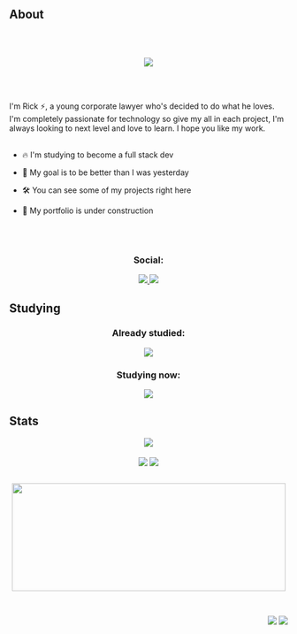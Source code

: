 ## About
\
&nbsp;
<div align="center">
	 <img src="https://readme-typing-svg.herokuapp.com?font=Roboto&size=40&duration=4000&color=1964E6&center=true&vCenter=true&multiline=true&width=300&height=65&lines=Hello+World+%F0%9F%91%8B">
</div>

\
&nbsp;

I'm Rick ⚡, a young corporate lawyer who's decided to do what he loves. I'm completely passionate for technology so give my all in each project, I'm always looking to next level and love to learn. I hope you like my work.
\
&nbsp;

- 🔥 I'm studying to become a full stack dev

- 🚀 My goal is to be better than I was yesterday

- 🛠️ You can see some of my projects right here

- 🚧 My portfolio is under construction

\
&nbsp;

<div align="center">
	<h3>Social:</h3>
	<a href="https://www.linkedin.com/in/serraglia/">
		<img src="https://skillicons.dev/icons?i=linkedin" />
	</a>
	<a href="https://discordapp.com/users/588121343480954880/">
		<img src="https://skillicons.dev/icons?i=discord" />
	</a>
	<br/>
</div>

## Studying

<div align="center">
	<h3>Already studied:</h3>
	<img src="https://skillicons.dev/icons?i=html,css,js,ts,git,bash,mysql&perline=8" />
	<h3>Studying now:</h3>
	<img align="center" src="https://skillicons.dev/icons?i=js,ts,tailwind,styledcomponents,react,nodejs,vite&perline=8" />
	<br/>
</div>

## Stats
<div align="center">
	<img src="https://gh-readme.vercel.app/api/wakatime?username=rickserraglia&title_color=1964E6&text_color=1964E6&icon_color=58a6ff&bg_color=040506&hide_border=true&custom_title=Weekly Programming Status" align="center" />
</div>
<br/>
<div align="center">
	<img src="https://gh-readme.vercel.app/api?username=rickserraglia&show_icons=true&include_all_commits=true&count_private=true&count_private=true&hide_border=true&title_color=1964E6&text_color=1964E6&icon_color=58a6ff&bg_color=040506&hide_rank=true&line_height=28&custom_title=My GitHub Statistics" align="center" />
	<img src="https://gh-readme.vercel.app/api/top-langs/?username=rickserraglia&exclude_repo=tools.seyph.com,url.seyph.com,web.seyph.com&layout=compact&langs_count=10&hide_border=true&title_color=1964E6&text_color=1964E6&icon_color=58a6ff&bg_color=040506&card_width=220&custom_title=Repos Most Used Langs" align="center" />
</div>
<br/>

<p align="center">
	<a href="#"><img src="https://github-readme-streak-stats.herokuapp.com?user=rickserraglia&hide_border=true&date_format=j%20M%5B%20Y%5D&background=040506&ring=1964E6&fire=1964E6&currStreakNum=1964E6&sideNums=1964E6&sideLabels=58a6ff&dates=1964E6&currStreakLabel=58a6ff&stroke=040506" width="495px" height="195px"></a>
</p>
<br/>
<p align="right">
	<img src="https://wakatime.com/badge/user/fc5f804b-3e32-49fa-a176-6359c5fdccbb.svg">
	<img src="https://hits.seeyoufarm.com/api/count/incr/badge.svg?url=https%3A%2F%2Fgithub.com%2Frickserraglia&count_bg=%231964E6&title_bg=%23040506&icon=&icon_color=%23E7E7E7&title=profile+visits&edge_flat=false">
</p>
